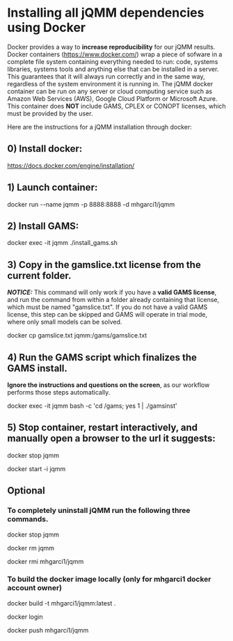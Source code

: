 # Installing all jQMM dependencies using Docker 
Docker provides a way to **increase reproducibility** for our jQMM results. Docker containers (https://www.docker.com/) wrap a piece of sofware in a complete file system containing everything needed to run: code, systems libraries, systems tools and anything else that can be installed in a server. This guarantees that it will always run correctly and in the same way, regardless of the system environment it is running in. The jQMM docker container can be run on any server or cloud computing service such as Amazon Web Services (AWS), Google Cloud Platform or Microsoft Azure. This container does **NOT** include GAMS, CPLEX or CONOPT licenses, which must be provided by the user.

Here are the instructions for a jQMM installation through docker:
## 0) Install docker:

https://docs.docker.com/engine/installation/

## 1) Launch container:

docker run --name jqmm -p 8888:8888 -d mhgarci1/jqmm

## 2) Install GAMS:

docker exec -it jqmm ./install_gams.sh

## 3) Copy in the gamslice.txt license from the current folder.
***NOTICE:*** This command will only work if you have a **valid GAMS license**, and run the command from within a folder already containing that license, which must be named "gamslice.txt". If you do not have a valid GAMS license, this step can be skipped and GAMS will operate in trial mode, where only small models can be solved.

docker cp gamslice.txt jqmm:/gams/gamslice.txt

## 4) Run the GAMS script which finalizes the GAMS install. 
**Ignore the instructions and questions on the screen**, as our workflow performs those steps automatically.

docker exec -it jqmm bash -c 'cd /gams; yes 1 | ./gamsinst'

## 5) Stop container, restart interactively, and  manually open a browser to the url it suggests:

docker stop jqmm

docker start -i jqmm

## Optional
### To **completely uninstall jQMM** run the following three commands.

docker stop jqmm

docker rm jqmm

docker rmi mhgarci1/jqmm

### To build the docker image locally (only for mhgarci1 docker account owner)

docker build -t mhgarci1/jqmm:latest .

docker login

docker push mhgarci1/jqmm


